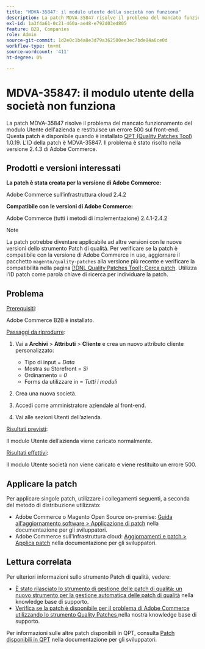 ```yaml
---
title: "MDVA-35847: il modulo utente della società non funziona"
description: La patch MDVA-35847 risolve il problema del mancato funzionamento del modulo Utente dell'azienda e restituisce un errore 500 sul front-end. Questa patch è disponibile quando è installato [Quality Patches Tool (QPT)](/help/announcements/adobe-commerce-announcements/magento-quality-patches-released-new-tool-to-self-serve-quality-patches.md) 1.0.19. L'ID della patch è MDVA-35847. Il problema è stato risolto nella versione 2.4.3 di Adobe Commerce.
exl-id: 1a3f4a61-0c21-460a-ae48-e792d03ed805
feature: B2B, Companies
role: Admin
source-git-commit: 1d2e0c1b4a8e3d79a362500ee3ec7bde84a6ce0d
workflow-type: tm+mt
source-wordcount: '411'
ht-degree: 0%

---
```


# MDVA-35847: il modulo utente della società non funziona

La patch MDVA-35847 risolve il problema del mancato funzionamento del modulo Utente dell&#39;azienda e restituisce un errore 500 sul front-end. Questa patch è disponibile quando è installato [QPT (Quality Patches Tool)](/help/announcements/adobe-commerce-announcements/magento-quality-patches-released-new-tool-to-self-serve-quality-patches.md) 1.0.19. L&#39;ID della patch è MDVA-35847. Il problema è stato risolto nella versione 2.4.3 di Adobe Commerce.

## Prodotti e versioni interessati

**La patch è stata creata per la versione di Adobe Commerce:**

Adobe Commerce sull’infrastruttura cloud 2.4.2

**Compatibile con le versioni di Adobe Commerce:**

Adobe Commerce (tutti i metodi di implementazione) 2.4.1-2.4.2

>[!NOTE]
>
>La patch potrebbe diventare applicabile ad altre versioni con le nuove versioni dello strumento Patch di qualità. Per verificare se la patch è compatibile con la versione di Adobe Commerce in uso, aggiornare il pacchetto `magento/quality-patches` alla versione più recente e verificare la compatibilità nella pagina [[!DNL Quality Patches Tool]: Cerca patch](https://devdocs.magento.com/quality-patches/tool.html#patch-grid). Utilizza l’ID patch come parola chiave di ricerca per individuare la patch.

## Problema

<u>Prerequisiti</u>:

Adobe Commerce B2B è installato.

<u>Passaggi da riprodurre</u>:

1. Vai a **Archivi** > **Attributi** > **Cliente** e crea un nuovo attributo cliente personalizzato:

   * Tipo di input = *Data*
   * Mostra su Storefront = *Sì*
   * Ordinamento = *0*
   * Forms da utilizzare in = *Tutti i moduli*

1. Crea una nuova società.
1. Accedi come amministratore aziendale al front-end.
1. Vai alle sezioni Utenti dell’azienda.

<u>Risultati previsti</u>:

Il modulo Utente dell’azienda viene caricato normalmente.

<u>Risultati effettivi</u>:

Il modulo Utente società non viene caricato e viene restituito un errore 500.

## Applicare la patch

Per applicare singole patch, utilizzare i collegamenti seguenti, a seconda del metodo di distribuzione utilizzato:

* Adobe Commerce o Magento Open Source on-premise: [Guida all&#39;aggiornamento software > Applicazione di patch](https://devdocs.magento.com/guides/v2.4/comp-mgr/patching/mqp.html) nella documentazione per gli sviluppatori.
* Adobe Commerce sull&#39;infrastruttura cloud: [Aggiornamenti e patch > Applica patch](https://devdocs.magento.com/cloud/project/project-patch.html) nella documentazione per gli sviluppatori.

## Lettura correlata

Per ulteriori informazioni sullo strumento Patch di qualità, vedere:

* [È stato rilasciato lo strumento di gestione delle patch di qualità: un nuovo strumento per la gestione automatica delle patch di qualità](/help/announcements/adobe-commerce-announcements/magento-quality-patches-released-new-tool-to-self-serve-quality-patches.md) nella knowledge base di supporto.
* [Verifica se la patch è disponibile per il problema di Adobe Commerce utilizzando lo strumento Quality Patches ](/help/support-tools/patches-available-in-qpt-tool/check-patch-for-magento-issue-with-magento-quality-patches.md) nella nostra knowledge base di supporto.

Per informazioni sulle altre patch disponibili in QPT, consulta [Patch disponibili in QPT](https://devdocs.magento.com/quality-patches/tool.html#patch-grid) nella documentazione per gli sviluppatori.
